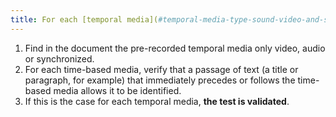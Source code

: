 ```yaml
---
title: For each [temporal media](#temporal-media-type-sound-video-and-synchronize) sound only, video only or synchronized, does the adjacent textual content clearly identify the [temporal media](#media-temporal-type-sound-video-and-synchronize) (excluding special cases)?
---
```


1. Find in the document the pre-recorded temporal media only video, audio or synchronized.
2. For each time-based media, verify that a passage of text (a title or paragraph, for example) that immediately precedes or follows the time-based media allows it to be identified.
3. If this is the case for each temporal media, **the test is validated**.
